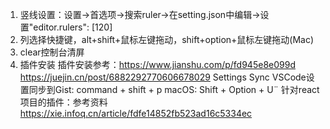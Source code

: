 <!--
 * @Author: your name
 * @Date: 2022-05-03 08:50:29
 * @LastEditTime: 2022-05-03 08:55:21
 * @LastEditors: Please set LastEditors
 * @Description: 打开koroFileHeader查看配置 进行设置: https://github.com/OBKoro1/koro1FileHeader/wiki/%E9%85%8D%E7%BD%AE
 * @FilePath: /fe_interview/工具/vscode.md
-->
1. 竖线设置：设置->首选项->搜索ruler->在setting.json中编辑->设置"editor.rulers": [120]
2. 列选择快捷键，alt+shift+鼠标左键拖动，shift+option+鼠标左键拖动(Mac)
3. clear控制台清屏
4. 插件安装
插件安装参考：https://www.jianshu.com/p/fd945e8e099d
https://juejin.cn/post/6882292770606678029
Settings Sync VSCode设置同步到Gist: command + shift + p
macOS: Shift + Option + U¨
针对react项目的插件：参考资料 https://xie.infoq.cn/article/fdfe14852fb523ad16c5334ec